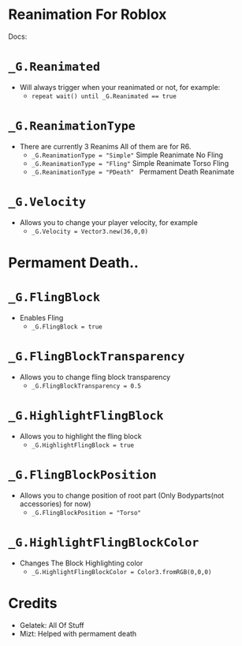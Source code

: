# Reanimation For Roblox

Docs:


# `_G.Reanimated`
- Will always trigger when your reanimated or not, for example:
  - `repeat wait() until _G.Reanimated == true`

# `_G.ReanimationType` 
- There are currently 3 Reanims All of them are for R6.
  - `_G.ReanimationType = "Simple"` Simple Reanimate No Fling
  - `_G.ReanimationType = "Fling"` Simple Reanimate Torso Fling
  - `_G.ReanimationType = "PDeath" ` Permament Death Reanimate

# `_G.Velocity`
- Allows you to change your player velocity, for example
  - `_G.Velocity = Vector3.new(36,0,0)`

# Permament Death..

# `_G.FlingBlock` 
  - Enables Fling 
    - `_G.FlingBlock = true`

# `_G.FlingBlockTransparency` 
  - Allows you to change fling block transparency
    - `_G.FlingBlockTransparency = 0.5`

# `_G.HighlightFlingBlock` 
  - Allows you to highlight the fling block
    - `_G.HighlightFlingBlock = true`

# `_G.FlingBlockPosition` 
  - Allows you to change position of root part (Only Bodyparts(not accessories) for now)
    - `_G.FlingBlockPosition = "Torso"`

# `_G.HighlightFlingBlockColor`
  - Changes The Block Highlighting color
    - `_G.HighlightFlingBlockColor = Color3.fromRGB(0,0,0)`


# Credits
- Gelatek: All Of Stuff
- Mizt: Helped with permament death
